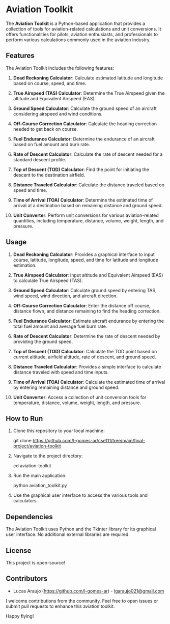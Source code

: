 # Aviation Toolkit

The **Aviation Toolkit** is a Python-based application that provides a collection of tools for aviation-related calculations and unit conversions. It offers functionalities for pilots, aviation enthusiasts, and professionals to perform various calculations commonly used in the aviation industry.

## Features

The Aviation Toolkit includes the following features:

1. **Dead Reckoning Calculator**: Calculate estimated latitude and longitude based on course, speed, and time.

2. **True Airspeed (TAS) Calculator**: Determine the True Airspeed given the altitude and Equivalent Airspeed (EAS).

3. **Ground Speed Calculator**: Calculate the ground speed of an aircraft considering airspeed and wind conditions.

4. **Off-Course Correction Calculator**: Calculate the heading correction needed to get back on course.

5. **Fuel Endurance Calculator**: Determine the endurance of an aircraft based on fuel amount and burn rate.

6. **Rate of Descent Calculator**: Calculate the rate of descent needed for a standard descent profile.

7. **Top of Descent (TOD) Calculator**: Find the point for initiating the descent to the destination airfield.

8. **Distance Traveled Calculator**: Calculate the distance traveled based on speed and time.

9. **Time of Arrival (TOA) Calculator**: Determine the estimated time of arrival at a destination based on remaining distance and ground speed.

10. **Unit Converter**: Perform unit conversions for various aviation-related quantities, including temperature, distance, volume, weight, length, and pressure.

## Usage

1. **Dead Reckoning Calculator**: Provides a graphical interface to input course, latitude, longitude, speed, and time for latitude and longitude estimation.

2. **True Airspeed Calculator**: Input altitude and Equivalent Airspeed (EAS) to calculate True Airspeed (TAS).

3. **Ground Speed Calculator**: Calculate ground speed by entering TAS, wind speed, wind direction, and aircraft direction.

4. **Off-Course Correction Calculator**: Enter the distance off course, distance flown, and distance remaining to find the heading correction.

5. **Fuel Endurance Calculator**: Estimate aircraft endurance by entering the total fuel amount and average fuel burn rate.

6. **Rate of Descent Calculator**: Determine the rate of descent needed by providing the ground speed.

7. **Top of Descent (TOD) Calculator**: Calculate the TOD point based on current altitude, airfield altitude, rate of descent, and ground speed.

8. **Distance Traveled Calculator**: Provides a simple interface to calculate distance traveled with speed and time inputs.

9. **Time of Arrival (TOA) Calculator**: Calculate the estimated time of arrival by entering remaining distance and ground speed.

10. **Unit Converter**: Access a collection of unit conversion tools for temperature, distance, volume, weight, length, and pressure.

## How to Run

1. Clone this repository to your local machine:

    git clone https://github.com/l-gomes-ar/cse111/tree/main/final-project/aviation-toolkit

2. Navigate to the project directory:

    cd aviation-toolkit

3. Run the main application:

    python aviation_toolkit.py


4. Use the graphical user interface to access the various tools and calculators.

## Dependencies

The Aviation Toolkit uses Python and the Tkinter library for its graphical user interface. No additional external libraries are required.

## License

This project is open-source!

## Contributors

- Lucas Araujo (https://github.com/l-gomes-ar) - lgaraujo021@gmail.com

I welcome contributions from the community. Feel free to open issues or submit pull requests to enhance this aviation toolkit.

Happy flying!
